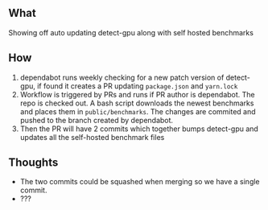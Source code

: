 ## What
Showing off auto updating detect-gpu along with self hosted benchmarks
## How
1. dependabot runs weekly checking for a new patch version of detect-gpu, if found it creates a PR updating `package.json` and `yarn.lock`
2. Workflow is triggered by PRs and runs if PR author is dependabot. The repo is checked out. A bash script downloads the newest benchmarks and places them in `public/benchmarks`. The changes are commited and pushed to the branch created by dependabot.
3. Then the PR will have 2 commits which together bumps detect-gpu and updates all the self-hosted benchmark files
## Thoughts
- The two commits could be squashed when merging so we have a single commit.
- ???
